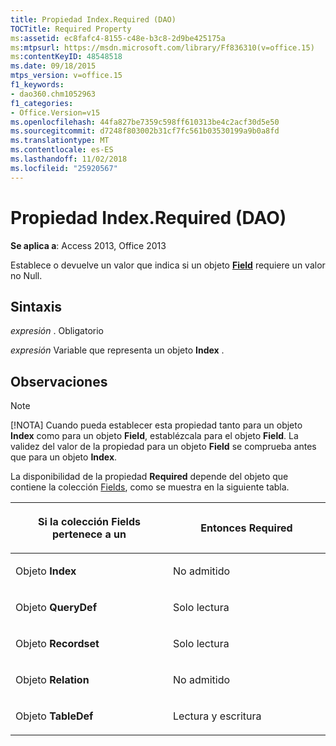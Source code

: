 ```yaml
---
title: Propiedad Index.Required (DAO)
TOCTitle: Required Property
ms:assetid: ec8fafc4-8155-c48e-b3c8-2d9be425175a
ms:mtpsurl: https://msdn.microsoft.com/library/Ff836310(v=office.15)
ms:contentKeyID: 48548518
ms.date: 09/18/2015
mtps_version: v=office.15
f1_keywords:
- dao360.chm1052963
f1_categories:
- Office.Version=v15
ms.openlocfilehash: 44fa827be7359c598ff610313be4c2acf30d5e50
ms.sourcegitcommit: d7248f803002b31cf7fc561b03530199a9b0a8fd
ms.translationtype: MT
ms.contentlocale: es-ES
ms.lasthandoff: 11/02/2018
ms.locfileid: "25920567"
---
```

# <a name="indexrequired-property-dao"></a>Propiedad Index.Required (DAO)


**Se aplica a**: Access 2013, Office 2013

Establece o devuelve un valor que indica si un objeto **[Field](field-object-dao.md)** requiere un valor no Null.

## <a name="syntax"></a>Sintaxis

*expresión* . Obligatorio

*expresión* Variable que representa un objeto **Index** .

## <a name="remarks"></a>Observaciones


> [!NOTE]
> <P>[!NOTA] Cuando pueda establecer esta propiedad tanto para un objeto <STRONG>Index</STRONG> como para un objeto <STRONG>Field</STRONG>, establézcala para el objeto <STRONG>Field</STRONG>. La validez del valor de la propiedad para un objeto <STRONG>Field</STRONG> se comprueba antes que para un objeto <STRONG>Index</STRONG>.</P>



La disponibilidad de la propiedad **Required** depende del objeto que contiene la colección [Fields](fields-collection-dao.md), como se muestra en la siguiente tabla.

<table>
<colgroup>
<col style="width: 50%" />
<col style="width: 50%" />
</colgroup>
<thead>
<tr class="header">
<th><p>Si la colección Fields pertenece a un</p></th>
<th><p>Entonces Required</p></th>
</tr>
</thead>
<tbody>
<tr class="odd">
<td><p>							Objeto <strong>Index</strong></p></td>
<td><p>No admitido</p></td>
</tr>
<tr class="even">
<td><p>							Objeto <strong>QueryDef</strong></p></td>
<td><p>Solo lectura</p></td>
</tr>
<tr class="odd">
<td><p>							Objeto <strong>Recordset</strong></p></td>
<td><p>Solo lectura</p></td>
</tr>
<tr class="even">
<td><p>							Objeto <strong>Relation</strong></p></td>
<td><p>No admitido</p></td>
</tr>
<tr class="odd">
<td><p>							Objeto <strong>TableDef</strong></p></td>
<td><p>Lectura y escritura</p></td>
</tr>
</tbody>
</table>

